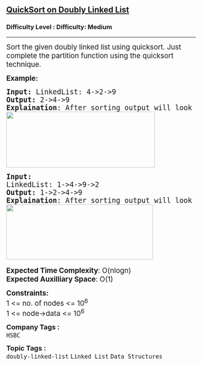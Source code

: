 <h2><a href="https://www.geeksforgeeks.org/problems/quicksort-on-doubly-linked-list/1?page=2&category=Linked%20List&status=unsolved,attempted&sortBy=submissions">QuickSort on Doubly Linked List</a></h2><h3>Difficulty Level : Difficulty: Medium</h3><hr><div class="problems_problem_content__Xm_eO"><p><span style="font-size: 14pt;">Sort the given doubly linked list using quicksort. Just complete the partition function using the quicksort technique.</span></p>
<p><span style="font-size: 14pt;"><strong>Example:</strong></span></p>
<pre><span style="font-size: 14pt;"><strong>Input: </strong>LinkedList: 4-&gt;2-&gt;9
<strong>Output: </strong>2-&gt;4-&gt;9
<strong>Explaination</strong>: After sorting output will look like this.<br><img src="https://media.geeksforgeeks.org/img-practice/prod/addEditProblem/700132/Web/Other/blobid0_1723059297.png" width="395" height="148"><br></span></pre>
<pre><span style="font-size: 14pt;"><strong>Input:
</strong>LinkedList: 1-&gt;4-&gt;9-&gt;2
<strong>Output: </strong>1-&gt;2-&gt;4-&gt;9
<strong>Explaination</strong>: After sorting output will look like this.<br><img src="https://media.geeksforgeeks.org/img-practice/prod/addEditProblem/700132/Web/Other/blobid1_1723059313.png" width="390" height="146"> </span></pre>
<p><span style="font-size: 14pt;"><strong>Expected Time Complexity</strong>: O(nlogn)<br><strong>Expected Auxilliary Space</strong>: O(1)</span></p>
<p><span style="font-size: 14pt;"><strong>Constraints:</strong><br>1 &lt;= no. of nodes &lt;= 10<sup>6</sup><br>1 &lt;= node-&gt;data &lt;= 10<sup>6</sup></span></p></div><p><span style=font-size:18px><strong>Company Tags : </strong><br><code>HSBC</code>&nbsp;<br><p><span style=font-size:18px><strong>Topic Tags : </strong><br><code>doubly-linked-list</code>&nbsp;<code>Linked List</code>&nbsp;<code>Data Structures</code>&nbsp;